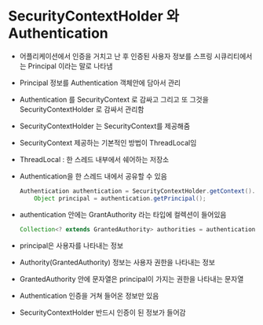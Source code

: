 # SecurityContextHolder 와 Authentication

-   어플리케이션에서 인증을 거치고 난 후 인증된 사용자 정보를 스프링 시큐리티에서는 Principal 이라는 말로 나타냄
-   Principal 정보를 Authentication 객체안에 담아서 관리
-   Authentication 를 SecurityContext 로 감싸고 그리고 또 그것을 SecurityContextHolder 로 감싸서 관리함
-   SecurityContextHolder 는 SecurityContext를 제공해줌
-   SecurityContext 제공하는 기본적인 방법이 ThreadLocal임
-   ThreadLocal : 한 스레드 내부에서 쉐어하는 저장소
-   Authentication을 한 스레드 내에서 공유할 수 있음

    ```java
    Authentication authentication = SecurityContextHolder.getContext().getAuthentication();
        Object principal = authentication.getPrincipal();
    ```

-   authentication 안에는 GrantAuthority 라는 타입에 컬렉션이 들어있음
    ```java
    Collection<? extends GrantedAuthority> authorities = authentication.getAuthorities();
    ```
-   principal은 사용자를 나타내는 정보
-   Authority(GrantedAuthority) 정보는 사용자 권한을 나타내는 정보
-   GrantedAuthority 안에 문자열은 principal이 가지는 권한을 나타내는 문자열
-   Authentication 인증을 거쳐 들어온 정보만 있음
-   SecurityContextHolder 반드시 인증이 된 정보가 들어감
